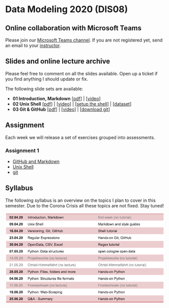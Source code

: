 # Data Modeling 2020 (DIS08) 

## Online collaboration with Microsoft Teams

Please join our [Microsoft Teams channel](https://teams.microsoft.com/l/team/19%3a7c8c735f15194ac38727539ef94de964%40thread.tacv2/conversations?groupId=9d9727c3-4f98-4c1e-ab55-0c25274b8364&tenantId=35f8765e-cb47-4d80-afaf-42ff7060fddf). If you are not registered yet, send an email to your [instructor](mailto:philipp.schaer@th-koeln.de). 

## Slides and online lecture archive

Please feel free to comment on all the slides available. Open up a ticket if you find anything I should update or fix. 

The following slide sets are available:

* __01 Introduction, Markdown__ [[pdf](DIS08-01-introduction.pdf)] | [[video](https://youtu.be/RbuWN0Ag-jU)]
* __02 Unix Shell__ [[pdf](DIS08-02-shell.pdf)] | [[video](https://www.youtube.com/watch?v=Z2w8fKnrw0w)] | [[setup the shell](https://librarycarpentry.org/lc-shell/setup.html)] | [[dataset](https://librarycarpentry.org/lc-shell/data/shell-lesson.zip)]
* __03 Git & GitHub__ [[pdf](DIS08-03-git-github.pdf)] | [[video](https://youtu.be/tCmJNvXzibI)] | [[download git](https://git-scm.com/downloads)]

## Assignment


Each week we will release a set of exercises grouped into assessments. 

### Assignment 1

* [GitHub and Markdown](assignment1.md#exercise-1)
* [Unix Shell](assignment1.md#exercise-2)
* [git](assignment1.md#exercise-3)

## Syllabus

The following syllabus is an overview on the topics I plan to cover in this semester. Due to the Corona Crisis all these topics are not fixed. Stay tuned!

![syllabus](syllabus.png)
